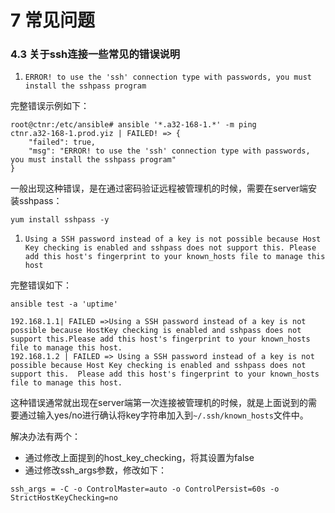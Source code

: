 # 7 常见问题
### 4.3 关于ssh连接一些常见的错误说明

1. `ERROR! to use the 'ssh' connection type with passwords, you must install the sshpass program`

完整错误示例如下：

```
root@ctnr:/etc/ansible# ansible '*.a32-168-1.*' -m ping
ctnr.a32-168-1.prod.yiz | FAILED! => {
    "failed": true, 
    "msg": "ERROR! to use the 'ssh' connection type with passwords, you must install the sshpass program"
}
```

一般出现这种错误，是在通过密码验证远程被管理机的时候，需要在server端安装sshpass：

```
yum install sshpass -y 
```

1. `Using a SSH password instead of a key is not possible because Host Key checking is enabled and sshpass does not support this. Please add this host's fingerprint to your known_hosts file to manage this host`

完整错误如下：

```
ansible test -a 'uptime'

192.168.1.1| FAILED =>Using a SSH password instead of a key is not possible because HostKey checking is enabled and sshpass does not support this.Please add this host's fingerprint to your known_hosts file to manage this host.
192.168.1.2 | FAILED => Using a SSH password instead of a key is not possible because Host Key checking is enabled and sshpass does not support this.  Please add this host's fingerprint to your known_hosts file to manage this host.
```

这种错误通常就出现在server端第一次连接被管理机的时候，就是上面说到的需要通过输入yes/no进行确认将key字符串加入到`~/.ssh/known_hosts`文件中。

解决办法有两个：

- 通过修改上面提到的host_key_checking，将其设置为false
- 通过修改ssh_args参数，修改如下：

```
ssh_args = -C -o ControlMaster=auto -o ControlPersist=60s -o StrictHostKeyChecking=no 
```

